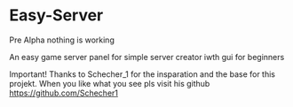 # Easy-Server

Pre Alpha nothing is working

An easy game server panel for simple server creator iwth gui for beginners

Important!
Thanks to Schecher_1 for the insparation and the base for this projekt. When you like what you see pls visit his github
https://github.com/Schecher1
